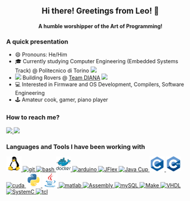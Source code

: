 <h2 align="center"> Hi there! Greetings from Leo! 👋 </h2>

<h4 align="center"> A humble worshipper of the Art of Programming!</h4>

<!--
**palmleon/palmleon** is a ✨ _special_ ✨ repository because its `README.md` (this file) appears on your GitHub profile.

Here are some ideas to get you started:

- 🔭 I’m currently working on ...
- 🌱 I’m currently learning ...
- 👯 I’m looking to collaborate on ...
- 🤔 I’m looking for help with ...
- 💬 Ask me about ...
- 📫 How to reach me: ...
- 😄 Pronouns: ...
- ⚡ Fun fact: ...
-->

### A quick presentation

- 😄 Pronouns: He/Him
- 🎓 Currently studying Computer Engineering (Embedded Systems Track) @ Politecnico di Torino <img src="https://user-images.githubusercontent.com/61068503/182033992-d6b8077f-27a1-4569-b4a3-de848f526b00.png" width=20 height=auto margin-top=10px/>
- <img src="https://cdn-icons-png.flaticon.com/512/944/944255.png" width=20 height=auto> Building Rovers @ <a href="https://www.teamdiana.it/" />Team DIANA</a> <img src="https://www.teamdiana.it/wp-content/uploads/elementor/thumbs/DIANA-Emblem-light-1-patp7stkr2sd1z4lvxlp64vpsunslj7k0g5045fxtw.png" width=20 height=auto />
- 💻 Interested in Firmware and OS Development, Compilers, Software Engineering 
- 🕹 Amateur cook, gamer, piano player

### How to reach me?

<a href="https://www.linkedin.com/in/leonardo-palmucci" /><img width=35 height=auto src="https://upload.wikimedia.org/wikipedia/commons/8/81/LinkedIn_icon.svg" /> </a>
<a href="mailto://leonardo.palmucci@alice.it" /><img width=35 height=auto src="https://cdn1.iconfinder.com/data/icons/material-apps/512/icon-email-material-design-512.png"/></a>

### Languages and Tools I have been working with

<p align="left"> 
    
  <a href="https://www.linux.org/" target="_blank"> 
    <img src="https://raw.githubusercontent.com/devicons/devicon/master/icons/linux/linux-original.svg" alt="linux" width="40" height="40"/> 
  </a> 
  
  <a href="https://git-scm.com/" target="_blank"> 
    <img src="https://www.vectorlogo.zone/logos/git-scm/git-scm-icon.svg" alt="git" width="40" height="40"/> 
  </a> 
  
  <a href="https://www.gnu.org/software/bash/" target="_blank"> 
    <img src="https://www.vectorlogo.zone/logos/gnu_bash/gnu_bash-icon.svg" alt="bash" width="40" height="40"/> 
  </a> 
  
  <a href="https://www.docker.com/" target="_blank"> 
    <img src="https://raw.githubusercontent.com/devicons/devicon/master/icons/docker/docker-original-wordmark.svg" alt="docker" width="40" height="40"/> 
  </a> 
  
  <a href="https://www.arduino.cc/" target="_blank">
    <img src="https://iconape.com/wp-content/files/ow/352974/svg/arduino-seeklogo.com.svg" alt="arduino" width="40" height="40"/>
  </a>
  
  <a href="https://www.jflex.de/" target="_blank">
    <img src="https://avatars.githubusercontent.com/u/11003365?s=200&v=4" alt="JFlex" width="40" height="40"/>
  </a>
  
  <a href="http://www2.cs.tum.edu/projects/cup/" target="_blank">
    <img src="https://encrypted-tbn0.gstatic.com/images?q=tbn:ANd9GcQyUYJntGGbzsXWXvP8mhEzjXII590JQ4wRMJRyD9SFE5rNsQ_P9LjZLF_RUf3hxmuZryI&usqp=CAU" alt="Java Cup" width="40" height="40"/>
  </a> 
  
  <a href="https://www.cprogramming.com/" target="_blank"> 
    <img src="https://raw.githubusercontent.com/devicons/devicon/master/icons/c/c-original.svg" alt="c" width="40" height="40"/>   </a> 
  
  <a href="http://www.cplusplus.org/" target="_blank"> 
    <img src="https://raw.githubusercontent.com/devicons/devicon/master/icons/cplusplus/cplusplus-original.svg" alt="cplusplus" width="40" height="40"/> 
  </a> 
  
  <a href="https://developer.nvidia.com/cuda-toolkit" target="_blank">
    <img src="https://thewizardsgame.com/wp-content/uploads/2018/04/Nvidia_logo.png" alt="cuda" height="40" width="40"/>
  </a>
  
  <a href="https://www.python.org" target="_blank"> 
    <img src="https://raw.githubusercontent.com/devicons/devicon/master/icons/python/python-original.svg" alt="python" width="40" height="40"/> 
  </a> 

  <a href="https://www.java.com" target="_blank"> 
    <img src="https://raw.githubusercontent.com/devicons/devicon/master/icons/java/java-original.svg" alt="java" width="40" height="40"/> 
  </a>
  
  <a href="https://www.mathworks.com/" target="_blank">
  <img src="https://upload.wikimedia.org/wikipedia/commons/thumb/2/21/Matlab_Logo.png/534px-Matlab_Logo.png" alt="matlab" width="40" height="40"/>
  </a>
  
  <a href="https://en.wikipedia.org/wiki/Assembly_language" target="_blank">
    <img src="https://hackr.io/tutorials/assembly-language/logo-assembly-language.svg?ver=1603208610" alt="Assembly" width="40" height="40"/>
  </a>
  
  <a href="https://www.mysql.com/" target="_blank">
     <img src="https://www.vectorlogo.zone/logos/mysql/mysql-icon.svg" alt="mySQL" width="40" height="40"/>
  </a>
  
  <a href="https://www.gnu.org/software/make/" target="_blank">
    <img src="https://plugins.jetbrains.com/files/9333/199740/icon/pluginIcon.svg" alt="Make" width="40" height="40"/>
  </a>
  
  <a href="https://en.wikipedia.org/wiki/VHDL" target="_blank">
    <img src="https://is5-ssl.mzstatic.com/image/thumb/Purple113/v4/b7/86/21/b78621df-138c-b347-e35a-39ec08e2a06f/source/200x200bb.jpg" alt="VHDL" width="40" height="40"/>
  </a>
  
  <a href="https://en.wikipedia.org/wiki/SystemC" target="_blank">
    <img src="https://play-lh.googleusercontent.com/wxEfXI6JpCtmlvzbSMIxDvFvDTzRS0XgSUbkUdEPLjBuXfwyuFseqqJuLXYKQbmXIZI4=w240-h480-rw" alt="SystemC" width="40" height="40"/>
  </a>
   
  <a href="https://www.tcl.tk/" target="_blank">
    <img src="https://wiki.tcl-lang.org/image/Tcl%2FTk+Core+Logo+520" alt="tcl" width="40" height="40"/>
  </a>
 
</p>

<!--

### Some people I have worked with:

### Random Image (of the day)

-->

